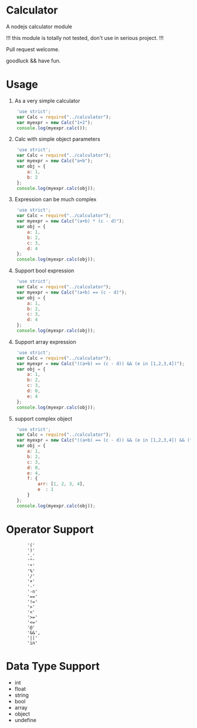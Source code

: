 Calculator
==========

A nodejs calculator module

!!! this module is totally not tested, don't use in serious  project. !!!

Pull request welcome.

goodluck && have fun.


Usage
=====

1. As a very simple calculator

```javascript
    'use strict';
    var Calc = require("../calculator");
    var myexpr = new Calc("1+2");
    console.log(myexpr.calc());
```

2. Calc with simple object parameters

```javascript
    'use strict';
    var Calc = require("../calculator");
    var myexpr = new Calc("a+b");
    var obj = {
        a: 1,
        b: 2
    };
    console.log(myexpr.calc(obj));
```

3. Expression can be much complex

```javascript
    'use strict';
    var Calc = require("../calculator");
    var myexpr = new Calc("(a+b) * (c - d)");
    var obj = {
        a: 1,
        b: 2,
        c: 3,
        d: 4
    };
    console.log(myexpr.calc(obj));
```

4. Support bool expression

```javascript
    'use strict';
    var Calc = require("../calculator");
    var myexpr = new Calc("(a+b) == (c - d)");
    var obj = {
        a: 1,
        b: 2,
        c: 3,
        d: 4
    };
    console.log(myexpr.calc(obj));
```

4. Support array expression

```javascript
    'use strict';
    var Calc = require("../calculator");
    var myexpr = new Calc("((a+b) == (c - d)) && (e in [1,2,3,4])");
    var obj = {
        a: 1,
        b: 2,
        c: 3,
        d: 0,
        e: 4
    };
    console.log(myexpr.calc(obj));
```

5. support complex object

```javascript
    'use strict';
    var Calc = require("../calculator");
    var myexpr = new Calc("((a+b) == (c - d)) && (e in [1,2,3,4]) && (f.e in f.arr)");
    var obj = {
        a: 1,
        b: 2,
        c: 3,
        d: 0,
        e: 4,
        f: {
            arr: [1, 2, 3, 4],
            e  : 1
        }
    };
    console.log(myexpr.calc(obj));
```

Operator Support
================

```text
        '(' 
        ')' 
        '.' 
        '^' 
        '*' 
        '%' 
        '/' 
        '+' 
        '-' 
        '-n'
        '=='
        '!='
        '>' 
        '<' 
        '>='
        '<='
        '@' 
        '&&',
        '||'
        'in'
```

Data Type Support
=================

* int
* float
* string
* bool
* array
* object
* undefine
